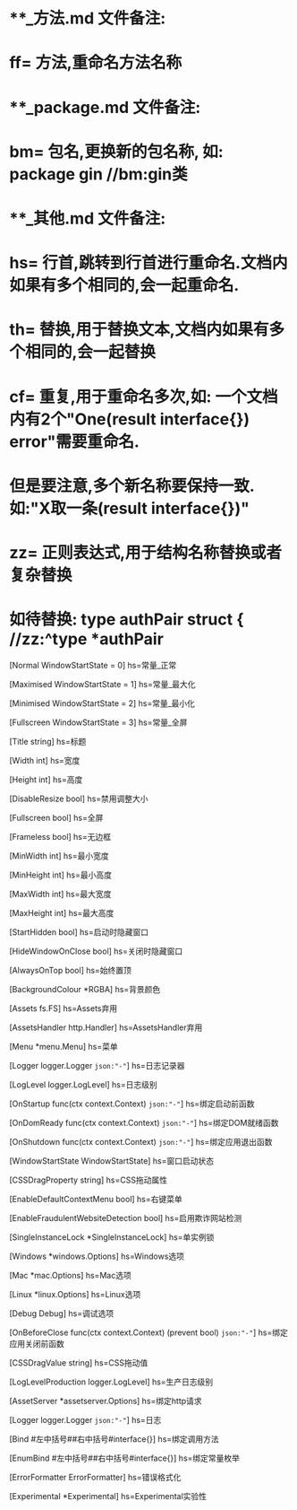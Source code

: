 # **_方法.md 文件备注:
# ff= 方法,重命名方法名称
# 
# **_package.md 文件备注:
# bm= 包名,更换新的包名称, 如: package gin //bm:gin类
#
# **_其他.md 文件备注:
# hs= 行首,跳转到行首进行重命名.文档内如果有多个相同的,会一起重命名.
# th= 替换,用于替换文本,文档内如果有多个相同的,会一起替换
# cf= 重复,用于重命名多次,如: 一个文档内有2个"One(result interface{}) error"需要重命名.
#     但是要注意,多个新名称要保持一致. 如:"X取一条(result interface{})"
# zz= 正则表达式,用于结构名称替换或者复杂替换
#     如待替换: type authPair struct { //zz:^type *authPair

[Normal     WindowStartState = 0]
hs=常量_正常

[Maximised  WindowStartState = 1]
hs=常量_最大化

[Minimised  WindowStartState = 2]
hs=常量_最小化

[Fullscreen WindowStartState = 3]
hs=常量_全屏

[Title             string]
hs=标题

[Width             int]
hs=宽度

[Height            int]
hs=高度

[DisableResize     bool]
hs=禁用调整大小

[Fullscreen        bool]
hs=全屏

[Frameless         bool]
hs=无边框

[MinWidth          int]
hs=最小宽度

[MinHeight         int]
hs=最小高度

[MaxWidth          int]
hs=最大宽度

[MaxHeight         int]
hs=最大高度

[StartHidden       bool]
hs=启动时隐藏窗口

[HideWindowOnClose bool]
hs=关闭时隐藏窗口

[AlwaysOnTop       bool]
hs=始终置顶

[BackgroundColour *RGBA]
hs=背景颜色

[Assets fs.FS]
hs=Assets弃用

[AssetsHandler http.Handler]
hs=AssetsHandler弃用

[Menu               *menu.Menu]
hs=菜单

[Logger             logger.Logger   `json:"-"`]
hs=日志记录器

[LogLevel           logger.LogLevel]
hs=日志级别

[OnStartup          func(ctx context.Context)                `json:"-"`]
hs=绑定启动前函数

[OnDomReady         func(ctx context.Context)                `json:"-"`]
hs=绑定DOM就绪函数

[OnShutdown         func(ctx context.Context)                `json:"-"`]
hs=绑定应用退出函数

[WindowStartState   WindowStartState]
hs=窗口启动状态

[CSSDragProperty string]
hs=CSS拖动属性

[EnableDefaultContextMenu bool]
hs=右键菜单

[EnableFraudulentWebsiteDetection bool]
hs=启用欺诈网站检测

[SingleInstanceLock *SingleInstanceLock]
hs=单实例锁

[Windows *windows.Options]
hs=Windows选项

[Mac     *mac.Options]
hs=Mac选项

[Linux   *linux.Options]
hs=Linux选项

[Debug Debug]
hs=调试选项

[OnBeforeClose      func(ctx context.Context) (prevent bool) `json:"-"`]
hs=绑定应用关闭前函数

[CSSDragValue string]
hs=CSS拖动值

[LogLevelProduction logger.LogLevel]
hs=生产日志级别

[AssetServer        *assetserver.Options]
hs=绑定http请求

[Logger             logger.Logger                            `json:"-"`]
hs=日志

[Bind               #左中括号##右中括号#interface{}]
hs=绑定调用方法

[EnumBind           #左中括号##右中括号#interface{}]
hs=绑定常量枚举

[ErrorFormatter ErrorFormatter]
hs=错误格式化

[Experimental *Experimental]
hs=Experimental实验性
